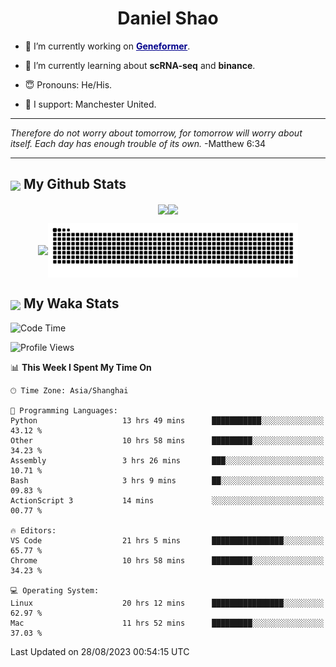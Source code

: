 

<h1 align="center">Daniel Shao</h1>

- 🐒 I’m currently working on <strong><a href="https://huggingface.co/ctheodoris/Geneformer" style="color: darkblue">Geneformer</a></strong>.

- 🥹 I’m currently learning about **scRNA-seq** and **binance**.

- 😇 Pronouns: He/His.

- 🦧 I support: Manchester United.

---

<i> Therefore do not worry about tomorrow, for tomorrow will worry about itself. Each day has enough trouble of its own. </i> -Matthew 6:34

---

<h2><img src="https://emojis.slackmojis.com/emojis/images/1579216111/7550/pikachu_wave.gif?1579216111" align="center" width="28" /> My Github Stats</h2>

<p align="center"><img align="center" src = "https://github-readme-stats.vercel.app/api?username=super-dainiu&show_icons=true&count_private=true&theme=tokyonight&hide=issues&line_height=30" width="400px"><img align="center" src = "https://github-readme-streak-stats.herokuapp.com/?user=super-dainiu&theme=tokyonight" width="400px"></p>

<p align="center"><img align="center" width="400px" src="https://github-readme-stats.vercel.app/api/top-langs/?username=super-dainiu&layout=compact&theme=tokyonight&hide=html,tex,jupyter%20notebook"><img align="center" width="400px" src="https://github.com/super-dainiu/super-dainiu/blob/output/github-contribution-grid-snake.svg"></p>

<h2><img src="https://emojis.slackmojis.com/emojis/images/1579216111/7550/pikachu_wave.gif?1579216111" align="center" width="28" /> My Waka Stats</h2>

<!--START_SECTION:waka-->
![Code Time](http://img.shields.io/badge/Code%20Time-316%20hrs%208%20mins-blue)

![Profile Views](http://img.shields.io/badge/Profile%20Views-41-blue)

📊 **This Week I Spent My Time On** 

```text
🕑︎ Time Zone: Asia/Shanghai

💬 Programming Languages: 
Python                   13 hrs 49 mins      ███████████░░░░░░░░░░░░░░   43.12 % 
Other                    10 hrs 58 mins      █████████░░░░░░░░░░░░░░░░   34.23 % 
Assembly                 3 hrs 26 mins       ███░░░░░░░░░░░░░░░░░░░░░░   10.71 % 
Bash                     3 hrs 9 mins        ██░░░░░░░░░░░░░░░░░░░░░░░   09.83 % 
ActionScript 3           14 mins             ░░░░░░░░░░░░░░░░░░░░░░░░░   00.77 % 

🔥 Editors: 
VS Code                  21 hrs 5 mins       ████████████████░░░░░░░░░   65.77 % 
Chrome                   10 hrs 58 mins      █████████░░░░░░░░░░░░░░░░   34.23 % 

💻 Operating System: 
Linux                    20 hrs 12 mins      ████████████████░░░░░░░░░   62.97 % 
Mac                      11 hrs 52 mins      █████████░░░░░░░░░░░░░░░░   37.03 % 
```


 Last Updated on 28/08/2023 00:54:15 UTC
<!--END_SECTION:waka-->
